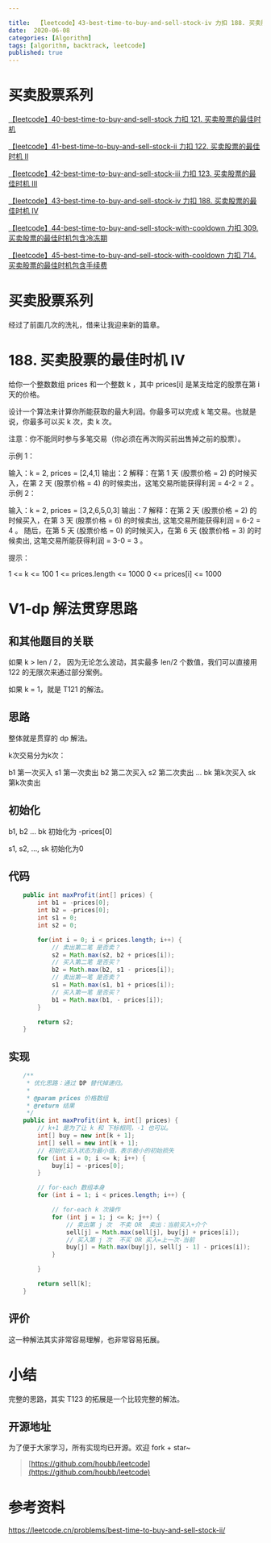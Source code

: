 ```yaml
---

title:  【leetcode】43-best-time-to-buy-and-sell-stock-iv 力扣 188. 买卖股票的最佳时机 IV
date:  2020-06-08
categories: [Algorithm]
tags: [algorithm, backtrack, leetcode]
published: true
---
```


# 买卖股票系列

[【leetcode】40-best-time-to-buy-and-sell-stock 力扣 121. 买卖股票的最佳时机](https://houbb.github.io/2020/06/08/algorithm-020-leetcode-40-leetcode-121-best-time-to-buy-and-sell-stock)

[【leetcode】41-best-time-to-buy-and-sell-stock-ii 力扣 122. 买卖股票的最佳时机 II](https://houbb.github.io/2020/06/08/algorithm-020-leetcode-41-leetcode-122-best-time-to-buy-and-sell-stock-ii)

[【leetcode】42-best-time-to-buy-and-sell-stock-iii 力扣 123. 买卖股票的最佳时机 III](https://houbb.github.io/2020/06/08/algorithm-020-leetcode-42-leetcode-123-best-time-to-buy-and-sell-stock-iii)

[【leetcode】43-best-time-to-buy-and-sell-stock-iv 力扣 188. 买卖股票的最佳时机 IV](https://houbb.github.io/2020/06/08/algorithm-020-leetcode-43-leetcode-188-best-time-to-buy-and-sell-stock-iv)

[【leetcode】44-best-time-to-buy-and-sell-stock-with-cooldown 力扣 309. 买卖股票的最佳时机包含冷冻期](https://houbb.github.io/2020/06/08/algorithm-020-leetcode-44-leetcode-309-best-time-to-buy-and-sell-stock-with-cooldown)

[【leetcode】45-best-time-to-buy-and-sell-stock-with-cooldown 力扣 714. 买卖股票的最佳时机包含手续费](https://houbb.github.io/2020/06/08/algorithm-020-leetcode-45-leetcode-714-best-time-to-buy-and-sell-stock-with-transaction-fee)


# 买卖股票系列

经过了前面几次的洗礼，借来让我迎来新的篇章。

# 188. 买卖股票的最佳时机 IV

给你一个整数数组 prices 和一个整数 k ，其中 prices[i] 是某支给定的股票在第 i 天的价格。

设计一个算法来计算你所能获取的最大利润。你最多可以完成 k 笔交易。也就是说，你最多可以买 k 次，卖 k 次。

注意：你不能同时参与多笔交易（你必须在再次购买前出售掉之前的股票）。

示例 1：

输入：k = 2, prices = [2,4,1]
输出：2
解释：在第 1 天 (股票价格 = 2) 的时候买入，在第 2 天 (股票价格 = 4) 的时候卖出，这笔交易所能获得利润 = 4-2 = 2 。
示例 2：

输入：k = 2, prices = [3,2,6,5,0,3]
输出：7
解释：在第 2 天 (股票价格 = 2) 的时候买入，在第 3 天 (股票价格 = 6) 的时候卖出, 这笔交易所能获得利润 = 6-2 = 4 。
     随后，在第 5 天 (股票价格 = 0) 的时候买入，在第 6 天 (股票价格 = 3) 的时候卖出, 这笔交易所能获得利润 = 3-0 = 3 。
 

提示：

1 <= k <= 100
1 <= prices.length <= 1000
0 <= prices[i] <= 1000

# V1-dp 解法贯穿思路

## 和其他题目的关联

如果 k > len / 2， 因为无论怎么波动，其实最多 len/2 个数值，我们可以直接用 122 的无限次来通过部分案例。

如果 k = 1，就是 T121 的解法。

## 思路

整体就是贯穿的 dp 解法。

k次交易分为k次：

b1 第一次买入
s1 第一次卖出
b2 第二次买入
s2 第二次卖出
...
bk 第k次买入
sk 第k次卖出

## 初始化

b1, b2 ... bk 初始化为 -prices[0]

s1, s2, ..., sk 初始化为0

## 代码

```java
    public int maxProfit(int[] prices) {
        int b1 = -prices[0];
        int b2 = -prices[0];
        int s1 = 0;
        int s2 = 0;

        for(int i = 0; i < prices.length; i++) {
            // 卖出第二笔 是否卖？
            s2 = Math.max(s2, b2 + prices[i]);
            // 买入第二笔 是否买？
            b2 = Math.max(b2, s1 - prices[i]);
            // 卖出第一笔 是否卖？
            s1 = Math.max(s1, b1 + prices[i]);
            // 买入第一笔 是否买？
            b1 = Math.max(b1, - prices[i]);
        }

        return s2;
    }
```

## 实现

```java
    /**
     * 优化思路：通过 DP 替代掉递归。
     *
     * @param prices 价格数组
     * @return 结果
     */
    public int maxProfit(int k, int[] prices) {
        // k+1 是为了让 k 和 下标相同，-1 也可以。
        int[] buy = new int[k + 1];
        int[] sell = new int[k + 1];
        // 初始化买入状态为最小值，表示极小的初始损失
        for (int i = 0; i <= k; i++) {
            buy[i] = -prices[0];
        }

        // for-each 数组本身
        for (int i = 1; i < prices.length; i++) {

            // for-each k 次操作
            for (int j = 1; j <= k; j++) {
                // 卖出第 j 次  不卖 OR  卖出：当前买入+介个
                sell[j] = Math.max(sell[j], buy[j] + prices[i]);
                // 买入第 j 次  不买 OR 买入=上一次-当前
                buy[j] = Math.max(buy[j], sell[j - 1] - prices[i]);
            }

        }

        return sell[k];
    }
```

## 评价

这一种解法其实非常容易理解，也非常容易拓展。

# 小结

完整的思路，其实 T123 的拓展是一个比较完整的解法。

## 开源地址

为了便于大家学习，所有实现均已开源。欢迎 fork + star~

> [https://github.com/houbb/leetcode](https://github.com/houbb/leetcode)

# 参考资料

https://leetcode.cn/problems/best-time-to-buy-and-sell-stock-ii/

